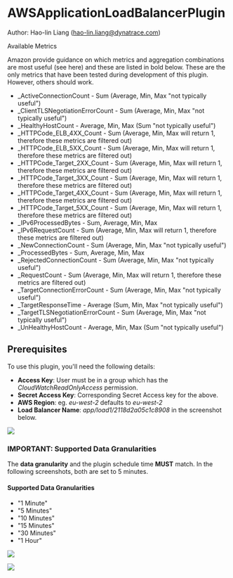 # AWSApplicationLoadBalancerPlugin

Author: Hao-lin Liang (hao-lin.liang@dynatrace.com)

Available Metrics

Amazon provide guidance on which metrics and aggregation combinations are most useful (see here) and these are listed in bold below. These are the only metrics that have been tested during development of this plugin. However, others should work.

- _ActiveConnectionCount - Sum (Average, Min, Max "not typically useful")
- _ClientTLSNegotiationErrorCount - Sum (Average, Min, Max "not typically useful")
- _HealthyHostCount - Average, Min, Max (Sum "not typically useful")
- _HTTPCode_ELB_4XX_Count - Sum (Average, Min, Max will return 1, therefore these metrics are filtered out)
- _HTTPCode_ELB_5XX_Count -  Sum (Average, Min, Max will return 1, therefore these metrics are filtered out)
- _HTTPCode_Target_2XX_Count - Sum (Average, Min, Max will return 1, therefore these metrics are filtered out)
- _HTTPCode_Target_3XX_Count - Sum (Average, Min, Max will return 1, therefore these metrics are filtered out)
- _HTTPCode_Target_4XX_Count - Sum (Average, Min, Max will return 1, therefore these metrics are filtered out)
- _HTTPCode_Target_5XX_Count - Sum (Average, Min, Max will return 1, therefore these metrics are filtered out)
- _IPv6ProcessedBytes - Sum, Average, Min, Max
- _IPv6RequestCount - Sum (Average, Min, Max will return 1, therefore these metrics are filtered out)
- _NewConnectionCount - Sum (Average, Min, Max "not typically useful")
- _ProcessedBytes - Sum, Average, Min, Max
- _RejectedConnectionCount - Sum (Average, Min, Max "not typically useful")
- _RequestCount - Sum (Average, Min, Max will return 1, therefore these metrics are filtered out)
- _TargetConnectionErrorCount - Sum (Average, Min, Max "not typically useful")
- _TargetResponseTime - Average (Sum, Min, Max "not typically useful")
- _TargetTLSNegotiationErrorCount - Sum (Average, Min, Max "not typically useful")
- _UnHealthyHostCount - Average, Min, Max (Sum "not typically useful")


## Prerequisites
To use this plugin, you'll need the following details:

- **Access Key**: User must be in a group which has the *CloudWatchReadOnlyAccess* permission.
- **Secret Access Key**: Corresponding Secret Access key for the above.
- **AWS Region**: eg. *eu-west-2* defaults to *eu-west-2*
- **Load Balancer Name**: *app/load1/2118d2a05c1c8908* in the screenshot below.

![](http://i65.tinypic.com/a455pi.png)

### IMPORTANT: Supported Data Granularities

The **data granularity** and the plugin schedule time **MUST** match. In the following screenshots, both are set to 5 minutes.

#### Supported Data Granularities

- "1 Minute"
- "5 Minutes"
- "10 Minutes"
- "15 Minutes"
- "30 Minutes"
- "1 Hour"

    
![](http://i63.tinypic.com/2mhwqkw.png)

![](http://i68.tinypic.com/243ex4k.png)
